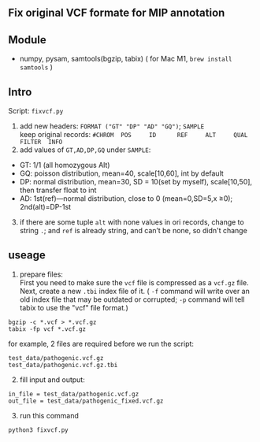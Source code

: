 
## Fix original VCF formate for MIP annotation

## Module 
 - numpy, pysam, samtools(bgzip, tabix) ( for Mac M1, `brew install samtools` )

## Intro
Script: `fixvcf.py`

1. add new headers: `FORMAT ("GT" "DP" "AD" "GQ")`; `SAMPLE`  
   keep original records: `#CHROM  POS     ID      REF     ALT     QUAL    FILTER  INFO `
2. add values of `GT,AD,DP,GQ` under `SAMPLE`: 
  - GT: 1/1    (all homozygous Alt)
  - GQ: poisson distribution, mean=40, scale[10,60], int by default
  - DP: normal distribution, mean=30, SD = 10(set by myself), scale[10,50], then transfer float to int
  - AD: 1st(ref)—normal distribution, close to 0 (mean=0,SD=5,x ≥0); 2nd(alt)=DP-1st
3. if there are some tuple `alt` with none values in ori records, change to string `.`; and `ref` is already string, and can’t be none, so didn't change


## useage
1.  prepare files:  
First you need to make sure the `vcf` file is compressed as a `vcf.gz` file.  
Next, create a new `.tbi` index file of it. ( `-f` command will write over an old index file that may be outdated or corrupted; `-p` command will tell tabix to use the "vcf" file format.)
```
bgzip -c *.vcf > *.vcf.gz     
tabix -fp vcf *.vcf.gz          
```
 for example, 2 files are required before we run the script:
```
test_data/pathogenic.vcf.gz
test_data/pathogenic.vcf.gz.tbi
```

2. fill input and output:
```
in_file = test_data/pathogenic.vcf.gz
out_file = test_data/pathogenic_fixed.vcf.gz
```

3. run this command
```
python3 fixvcf.py
```

   




